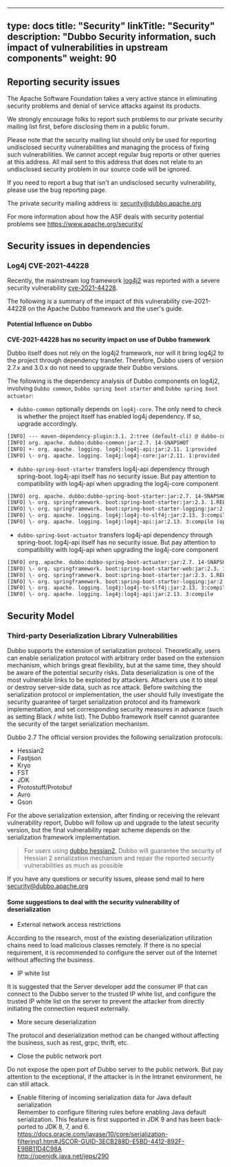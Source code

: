 
---
type: docs
title: "Security"
linkTitle: "Security"
description: "Dubbo Security information, such impact of vulnerabilities in upstream components"
weight: 90
---

## Reporting security issues

The Apache Software Foundation takes a very active stance in eliminating security problems and denial of service attacks against its products.

We strongly encourage folks to report such problems to our private security mailing list first, before disclosing them in a public forum.

Please note that the security mailing list should only be used for reporting undisclosed security vulnerabilities and managing the process of fixing such vulnerabilities. We cannot accept regular bug reports or other queries at this address. All mail sent to this address that does not relate to an undisclosed security problem in our source code will be ignored.

If you need to report a bug that isn't an undisclosed security vulnerability, please use the bug reporting page.

The private security mailing address is: security@dubbo.apache.org

For more information about how the ASF deals with security potential problems see https://www.apache.org/security/

## Security issues in dependencies

### Log4j CVE-2021-44228

Recently, the mainstream log framework [log4j2](https://logging.apache.org/log4j/2.x/) was reported with a severe security vulnerability [cve-2021-44228](https://cve.mitre.org/cgi-bin/cvename.cgi?name=CVE-2021-44228).

The following is a summary of the impact of this vulnerability cve-2021-44228 on the Apache Dubbo framework and the user's guide.

#### Potential Influence on Dubbo

**CVE-2021-44228 has no security impact on use of Dubbo framework**

Dubbo itself does not rely on the log4j2 framework, nor will it bring log4j2 to the project through dependency transfer. Therefore, Dubbo users of version 2.7.x and 3.0.x do not need to upgrade their Dubbo versions.

The following is the dependency analysis of Dubbo components on log4j2, involving `Dubbo common`, `Dubbo spring boot starter` and `Dubbo spring boot actuator`:

* `dubbo-common` optionally depends on `log4j-core`. The only need to check is whether the project itself has enabled log4j dependency. If so, upgrade accordingly.

```xml
[INFO] --- maven-dependency-plugin:3.1. 2:tree (default-cli) @ dubbo-common ---
[INFO] org. apache. dubbo:dubbo-common:jar:2.7. 14-SNAPSHOT
[INFO] +- org. apache. logging. log4j:log4j-api:jar:2.11. 1:provided
[INFO] \- org. apache. logging. log4j:log4j-core:jar:2.11. 1:provided
```

* `dubbo-spring-boot-starter` transfers log4j-api dependency through spring-boot. log4j-api itself has no security issue. But pay attention to compatibility with log4j-api when upgrading the log4j-core component

```xml
[INFO] org. apache. dubbo:dubbo-spring-boot-starter:jar:2.7. 14-SNAPSHOT
[INFO] \- org. springframework. boot:spring-boot-starter:jar:2.3. 1.RELEASE:compile (optional)
[INFO] \- org. springframework. boot:spring-boot-starter-logging:jar:2.3. 1.RELEASE:compile (optional)
[INFO] \- org. apache. logging. log4j:log4j-to-slf4j:jar:2.13. 3:compile (optional)
[INFO] \- org. apache. logging. log4j:log4j-api:jar:2.13. 3:compile (optional)
```

* `dubbo-spring-boot-actuator` transfers log4j-api dependency through spring-boot. log4j-api itself has no security issue. But pay attention to compatibility with log4j-api when upgrading the log4j-core component


```xml
[INFO] org. apache. dubbo:dubbo-spring-boot-actuator:jar:2.7. 14-SNAPSHOT
[INFO] \- org. springframework. boot:spring-boot-starter-web:jar:2.3. 1.RELEASE:compile (optional)
[INFO] \- org. springframework. boot:spring-boot-starter:jar:2.3. 1.RELEASE:compile
[INFO] \- org. springframework. boot:spring-boot-starter-logging:jar:2.3. 1.RELEASE:compile
[INFO] \- org. apache. logging. log4j:log4j-to-slf4j:jar:2.13. 3:compile
[INFO] \- org. apache. logging. log4j:log4j-api:jar:2.13. 3:compile
```

## Security Model

### Third-party Deserialization Library Vulnerabilities

Dubbo supports the extension of serialization protocol. Theoretically, users can enable serialization protocol with arbitrary order based on the extension mechanism, which brings great flexibility, but at the same time, they should be aware of the potential security risks.
Data deserialization is one of the most vulnerable links to be exploited by attackers. Attackers use it to steal or destroy server-side data, such as rce attack. 
Before switching the serialization protocol or implementation, the user should fully investigate the security guarantee of target serialization protocol and its framework implementation, and set corresponding security measures in advance (such as setting Black / white list). The Dubbo framework itself cannot guarantee the security of the target serialization mechanism.

Dubbo 2.7 The official version provides the following serialization protocols:
* Hessian2
* Fastjson
* Kryo
* FST
* JDK
* Protostuff/Protobuf
* Avro
* Gson

For the above serialization extension, after finding or receiving the relevant vulnerability report, Dubbo will follow up and upgrade to the latest security version, but the final vulnerability repair scheme depends on the serialization framework implementation.
> For users using [dubbo hessian2](https://github.com/apache/dubbo-hessian-lite/releases), Dubbo will guarantee the security of Hessian 2 serialization mechanism and repair the reported security vulnerabilities as much as possible   

If you have any questions or security issues, please send mail to here security@dubbo.apache.org

#### Some suggestions to deal with the security vulnerability of deserialization

* External network access restrictions

According to the research, most of the existing deserialization utilization chains need to load malicious classes remotely. If there is no special requirement, it is recommended to configure the server out of the Internet without affecting the business.

* IP white list

It is suggested that the Server developer add the consumer IP that can connect to the Dubbo server to the trusted IP white list, and configure the trusted IP white list on the server to prevent the attacker from directly initiating the connection request externally.

* More secure deserialization

The protocol and deserialization method can be changed without affecting the business, such as rest, grpc, thrift, etc.

* Close the public network port

Do not expose the open port of Dubbo server to the public network. But pay attention to the exceptional, if the attacker is in the Intranet environment, he can still attack.

* Enable filtering of incoming serialization data for Java default serialization  
Remember to configure filtering rules before enabling Java default serialization. 
This feature is first supported in JDK 9 and has been back-ported to JDK 8, 7, and 6.  
https://docs.oracle.com/javase/10/core/serialization-filtering1.htm#JSCOR-GUID-3ECB288D-E5BD-4412-892F-E9BB11D4C98A  
http://openjdk.java.net/jeps/290
